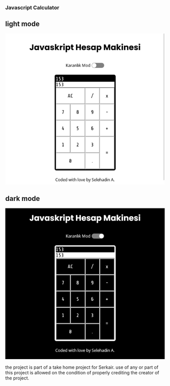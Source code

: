 
### Javascript Calculator 

## light mode

![light mode](./beyaz-ekran.png)

## dark mode
![light mode](./siyah-ekran.png)

the project is part of a take home project for Serkair.
use of any or part of this project is allowed on the condition of properly crediting the creator of the project.